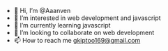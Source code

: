 - 👋 Hi, I’m @Aaanven
- 👀 I’m interested in web development and javascript
- 🌱 I’m currently learning javascript
- 💞️ I’m looking to collaborate on web development
- 📫 How to reach me gkiptoo169@gmail.com

<!---
kiptoo2000/kiptoo2000 is a ✨ special ✨ repository because its `README.md` (this file) appears on your GitHub profile.
You can click the Preview link to take a look at your changes.
--->
